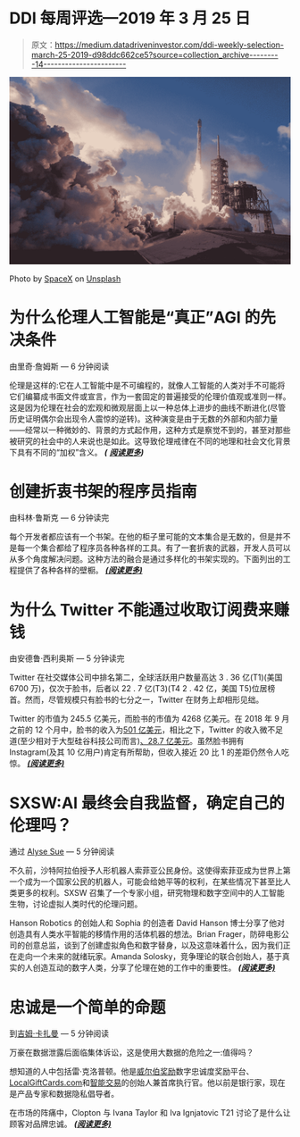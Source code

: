 # DDI 每周评选—2019 年 3 月 25 日

> 原文：<https://medium.datadriveninvestor.com/ddi-weekly-selection-march-25-2019-d98ddc662ce5?source=collection_archive---------14----------------------->

![](img/af9af2402d213ba67ead3bb673b10f61.png)

Photo by [SpaceX](https://unsplash.com/@spacex?utm_source=medium&utm_medium=referral) on [Unsplash](https://unsplash.com?utm_source=medium&utm_medium=referral)

# 为什么伦理人工智能是“真正”AGI 的先决条件

由里奇·詹姆斯 — 6 分钟阅读

伦理是这样的:它在人工智能中是不可编程的，就像人工智能的人类对手不可能将它们编纂成书面文件或宣言，作为一套固定的普遍接受的伦理价值观或准则一样。这是因为伦理在社会的宏观和微观层面上以一种总体上进步的曲线不断进化(尽管历史证明偶尔会出现令人震惊的逆转)。这种演变是由于无数的外部和内部力量——经常以一种微妙的、背景的方式起作用，这种方式是察觉不到的，甚至对那些被研究的社会中的人来说也是如此。这导致伦理戒律在不同的地理和社会文化背景下具有不同的“加权”含义。 ***(*** [***阅读更多***](https://www.datadriveninvestor.com/2019/03/17/why-ethical-ai-is-a-prerequisite-for-true-agi/)***)***

# 创建折衷书架的程序员指南

由科林·鲁斯克 — 6 分钟读完

每个开发者都应该有一个书架。在他的柜子里可能的文本集合是无数的，但是并不是每一个集合都给了程序员各种各样的工具。有了一套折衷的武器，开发人员可以从多个角度解决问题。这种方法的融合是通过多样化的书架实现的。下面列出的工程提供了各种各样的壁橱。 [***(阅读更多)***](https://www.datadriveninvestor.com/2019/03/25/a-programmers-guide-to-creating-an-eclectic-bookshelf/)

# 为什么 Twitter 不能通过收取订阅费来赚钱

由安德鲁·西利奥斯 — 5 分钟读完

Twitter 在社交媒体公司中排名第二，全球活跃用户数量高达 3 . 36 亿(T1)(美国 6700 万)，仅次于脸书，后者以 22 . 7 亿(T3)(T4 2 . 42 亿，美国 T5)位居榜首。然而，尽管规模只有脸书的七分之一，Twitter 在财务上却相形见绌。

Twitter 的市值为 245.5 亿美元，而脸书的市值为 4268 亿美元。在 2018 年 9 月之前的 12 个月中，脸书的收入为[501 亿美元](https://ycharts.com/companies/FB/revenues_ttm)，相比之下，Twitter 的收入微不足道(至少相对于大型硅谷科技公司而言)[、28.7 亿美元](https://ycharts.com/companies/TWTR/key_stats)。虽然脸书拥有 Instagram(及其 10 亿用户)肯定有所帮助，但收入接近 20 比 1 的差距仍然令人吃惊。 [***(阅读更多)***](https://www.datadriveninvestor.com/2019/03/21/why-twitter-cant-make-money-charging-a-subscription-fee/)

# SXSW:AI 最终会自我监督，确定自己的伦理吗？

通过 [Alyse Sue](https://www.datadriveninvestor.com/author/alysesue/) — 5 分钟阅读

不久前，沙特阿拉伯授予人形机器人索菲亚公民身份。这使得索菲亚成为世界上第一个成为一个国家公民的机器人，可能会给她平等的权利，在某些情况下甚至比人类更多的权利。SXSW 召集了一个专家小组，研究物理和数字空间中的人工智能生物，讨论虚拟人类时代的伦理问题。

Hanson Robotics 的创始人和 Sophia 的创造者 David Hanson 博士分享了他对创造具有人类水平智能的移情作用的活体机器的想法。Brian Frager，防碎电影公司的创意总监，谈到了创建虚拟角色和数字替身，以及这意味着什么，因为我们正在走向一个未来的就绪玩家。Amanda Solosky，竞争理论的联合创始人，基于真实的人创造互动的数字人类，分享了伦理在她的工作中的重要性。 [***(阅读更多)***](https://www.datadriveninvestor.com/2019/03/19/sxsw-will-ai-eventually-self-supervise-and-determine-its-own-ethics/)

# 忠诚是一个简单的命题

到[吉姆·卡扎曼](https://www.datadriveninvestor.com/author/jimkatzaman/) — 5 分钟阅读

万豪在数据泄露后面临集体诉讼，这是使用大数据的危险之一:值得吗？

想知道的人中包括雷·克洛普顿。他是[威尔伯奖励](https://twitter.com/wilburrewards)数字忠诚度奖励平台、[LocalGiftCards.com](https://twitter.com/LocalGiftCards)和[智能交易](https://twitter.com/STSGiftLoyalty)的创始人兼首席执行官。他以前是银行家，现在是产品专家和数据隐私倡导者。

在市场的阵痛中，Clopton 与 Ivana Taylor 和 Iva Ignjatovic T21 讨论了是什么让顾客对品牌忠诚。 [***(阅读更多)***](https://www.datadriveninvestor.com/2019/03/24/loyalty-is-a-simple-proposition/)